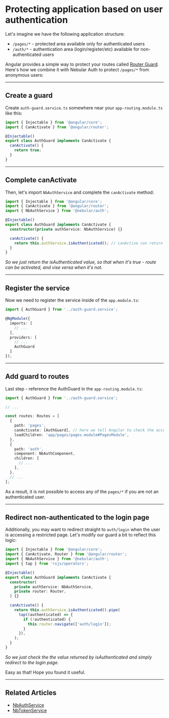 # Protecting application based on user authentication

Let's imagine we have the following application structure:

- `/pages/*` - protected area available only for authenticated users
- `/auth/*` - authentication area (login/register/etc) available for non-authenticated users

Angular provides a simple way to protect your routes called [Router Guard](https://angular.io/guide/router#guard-the-admin-feature).
Here's how we combine it with Nebular Auth to protect `/pages/*` from anonymous users:

<hr>

## Create a guard

Create `auth-guard.service.ts` somewhere near your `app-routing.module.ts` like this:

```ts
import { Injectable } from '@angular/core';
import { CanActivate } from '@angular/router';

@Injectable()
export class AuthGuard implements CanActivate {
  canActivate() {
    return true;
  }
}
```

<hr>

## Complete canActivate

Then, let's import `NbAuthService` and complete the `canActivate` method:

```ts
import { Injectable } from '@angular/core';
import { CanActivate } from '@angular/router';
import { NbAuthService } from '@nebular/auth';

@Injectable()
export class AuthGuard implements CanActivate {
  constructor(private authService: NbAuthService) {}

  canActivate() {
    return this.authService.isAuthenticated(); // canActive can return Observable<boolean>, which is exactly what isAuthenticated returns
  }
}
```

_So we just return the isAuthenticated value, so that when it's true - route can be activated, and vise versa when it's not._

<hr>

## Register the service

Now we need to register the service inside of the `app.module.ts`:

```ts
import { AuthGuard } from '../auth-guard.service';

@NgModule({
  imports: [
    // ...
  ],
  providers: [
    // ...
    AuthGuard
  ]
});

```

<hr>

## Add guard to routes

Last step - reference the AuthGuard in the `app-routing.module.ts`:

```ts
import { AuthGuard } from '../auth-guard.service';

// ...

const routes: Routes = [
  {
    path: 'pages',
    canActivate: [AuthGuard], // here we tell Angular to check the access with our AuthGuard
    loadChildren: 'app/pages/pages.module#PagesModule',
  },
  {
    path: 'auth',
    component: NbAuthComponent,
    children: [
      // ...
    ],
  },
  // ...
];
```

As a result, it is not possible to access any of the `pages/*` if you are not an authenticated user.

<hr>

## Redirect non-authenticated to the login page

Additionally, you may want to redirect straight to `auth/login` when the user is accessing a restricted page.
Let's modify our guard a bit to reflect this logic:

```ts
import { Injectable } from '@angular/core';
import { CanActivate, Router } from '@angular/router';
import { NbAuthService } from '@nebular/auth';
import { tap } from 'rxjs/operators';

@Injectable()
export class AuthGuard implements CanActivate {
  constructor(
    private authService: NbAuthService,
    private router: Router,
  ) {}

  canActivate() {
    return this.authService.isAuthenticated().pipe(
      tap((authenticated) => {
        if (!authenticated) {
          this.router.navigate(['auth/login']);
        }
      }),
    );
  }
}
```

_So we just check the the value returned by isAuthenticated and simply redirect to the login page._

Easy as that! Hope you found it useful.

<hr>

## Related Articles

- [NbAuthService](docs/auth/nbauthservice)
- [NbTokenService](docs/auth/nbtokenservice)

